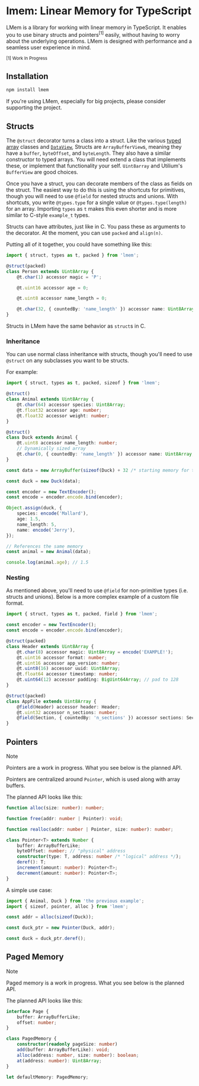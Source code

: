 # lmem: Linear Memory for TypeScript

LMem is a library for working with linear memory in TypeScript.
It enables you to use binary structs and pointers<sup>[1]</sup> easily,
without having to worry about the underlying operations.
LMem is designed with performance and a seamless user experience in mind.

<sup>[1] Work In Progress</sup>

## Installation

```sh
npm install lmem
```

If you're using LMem, especially for big projects, please consider supporting the project.

## Structs

The `@struct` decorator turns a class into a struct.
Like the various [typed array](https://mdn.io/TypedArray) classes and [`DataView`](https://mdn.io/DataView),
Structs are `ArrayBufferView`s, meaning they have a `buffer`, `byteOffset`, and `byteLength`.
They also have a similar constructor to typed arrays.
You will need extend a class that implements these, or implement that functionality your self.
`Uint8array` and Utilium's `BufferView` are good choices.

Once you have a struct, you can decorate members of the class as fields on the struct.
The easiest way to do this is using the shortcuts for primitives,
though you will need to use `@field` for nested structs and unions.
With shortcuts, you write `@types.type` for a single value or `@types.type(length)` for an array.
Importing `types` as `t` makes this even shorter and is more similar to C-style `example_t` types.

Structs can have attributes, just like in C.
You pass these as arguments to the decorator.
At the moment, you can use `packed` and `align(n)`.

Putting all of it together, you could have something like this:

```ts
import { struct, types as t, packed } from 'lmem';

@struct(packed)
class Person extends Uint8Array {
	@t.char(1) accessor magic = 'P';

	@t.uint16 accessor age = 0;

	@t.uint8 accessor name_length = 0;

	@t.char(32, { countedBy: 'name_length' }) accessor name: Uint8Array;
}
```

Structs in LMem have the same behavior as `struct`s in C.

### Inheritance

You can use normal class inheritance with structs, though you'll need to use `@struct` on any subclasses you want to be structs.

For example:

```ts
import { struct, types as t, packed, sizeof } from 'lmem';

@struct()
class Animal extends Uint8Array {
	@t.char(64) accessor species: Uint8Array;
	@t.float32 accessor age: number;
	@t.float32 accessor weight: number;
}

@struct()
class Duck extends Animal {
	@t.uint8 accessor name_length: number;
	// Dynamically sized array
	@t.char(0, { countedBy: 'name_length' }) accessor name: Uint8Array;
}

const data = new ArrayBuffer(sizeof(Duck) + 32 /* starting memory for the name*/);

const duck = new Duck(data);

const encoder = new TextEncoder();
const encode = encoder.encode.bind(encoder);

Object.assign(duck, {
	species: encode('Mallard'),
	age: 1.5,
	name_length: 5,
	name: encode('Jerry'),
});

// References the same memory
const animal = new Animal(data);

console.log(animal.age); // 1.5
```

### Nesting

As mentioned above, you'll need to use `@field` for non-primitive types (i.e. structs and unions). Below is a more complex example of a custom file format.

```ts
import { struct, types as t, packed, field } from 'lmem';

const encoder = new TextEncoder();
const encode = encoder.encode.bind(encoder);

@struct(packed)
class Header extends Uint8Array {
	@t.char(8) accessor magic: Uint8Array = encode('EXAMPLE!');
	@t.uint16 accessor format: number;
	@t.uint16 accessor app_version: number;
	@t.uint8(16) accessor uuid: Uint8Array;
	@t.float64 accessor timestamp: number;
	@t.uint64(12) accessor padding: BigUint64Array; // pad to 128
}

@struct(packed)
class AppFile extends Uint8Array {
	@field(Header) accessor header: Header;
	@t.uint32 accessor n_sections: number;
	@field(Section, { countedBy: 'n_sections' }) accessor sections: Section[];
}
```

## Pointers

> [!NOTE]
> Pointers are a work in progress.
> What you see below is the planned API.

Pointers are centralized around `Pointer`,
which is used along with array buffers.

The planned API looks like this:

```ts
function alloc(size: number): number;

function free(addr: number | Pointer): void;

function realloc(addr: number | Pointer, size: number): number;

class Pointer<T> extends Number {
	buffer: ArrayBufferLike;
	byteOffset: number; // "physical" address
	constructor(type: T, address: number /* "logical" address */);
	deref(): T;
	increment(amount: number): Pointer<T>;
	decrement(amount: number): Pointer<T>;
}
```

A simple use case:

```ts
import { Animal, Duck } from 'the previous example';
import { sizeof, pointer, alloc } from 'lmem';

const addr = alloc(sizeof(Duck));

const duck_ptr = new Pointer(Duck, addr);

const duck = duck_ptr.deref();
```

## Paged Memory

> [!NOTE]
> Paged memory is a work in progress.
> What you see below is the planned API.

The planned API looks like this:

```ts
interface Page {
	buffer: ArrayBufferLike;
	offset: number;
}

class PagedMemory {
	constructor(readonly pageSize: number)
	add(buffer: ArrayBufferLike): void;
	alloc(address: number, size: number): boolean;
	at(address: number): Uint8Array;
}

let defaultMemory: PagedMemory;
```
